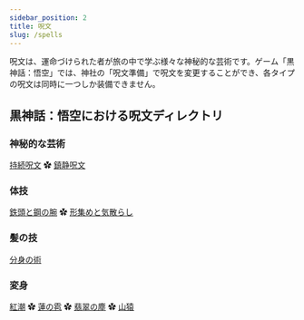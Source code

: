 ```yaml
---
sidebar_position: 2
title: 呪文
slug: /spells
---
```


呪文は、運命づけられた者が旅の中で学ぶ様々な神秘的な芸術です。ゲーム「黒神話：悟空」では、神社の「呪文準備」で呪文を変更することができ、各タイプの呪文は同時に一つしか装備できません。

## 黒神話：悟空における呪文ディレクトリ

### 神秘的な芸術

[持続呪文](/docs/hold-spell) ✿ [鎮静呪文](/docs/calming-spell)

### 体技

[鉄頭と鋼の腕](/docs/iron-head-and-steel-arms) ✿ [形集めと気散らし](/docs/gathering-form)

### 髪の技

[分身の術](/docs/doppelganger-technique)

### 変身

[紅潮](/docs/calming-spell) ✿ [蓮の雹](/docs/lotushail) ✿ [翡翠の塵](/docs/jadedust) ✿ [山猿](/docs/mountainape)